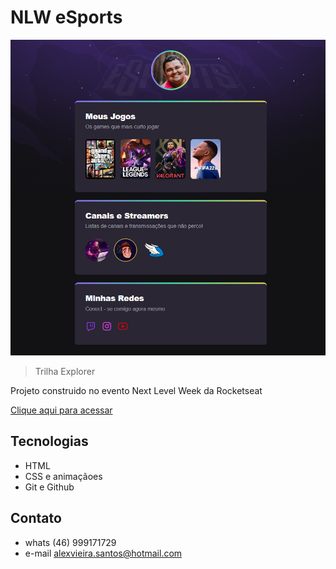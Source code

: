 # NLW  eSports  

![preview](./.github/preview.png)

> Trilha Explorer

Projeto construido no evento Next Level Week da Rocketseat

[Clique aqui para acessar](https://alexs30.github.io/NLW-Esports/)

## Tecnologias

- HTML
- CSS e animaçãoes
- Git e Github

## Contato 

- whats (46) 999171729
- e-mail alexvieira.santos@hotmail.com
